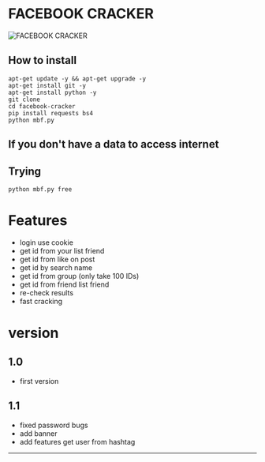 # FACEBOOK CRACKER
![FACEBOOK CRACKER](https://github.com)
## How to install

```
apt-get update -y && apt-get upgrade -y
apt-get install git -y
apt-get install python -y
git clone 
cd facebook-cracker
pip install requests bs4
python mbf.py
```
## If you don't have a data to access internet
## Trying 
```
python mbf.py free
```

# Features

* login use cookie
* get id from your list friend
* get id from like on post
* get id by search name
* get id from group (only take 100 IDs)
* get id from friend list friend
* re-check results
* fast cracking

# version
## 1.0
* first version

## 1.1
* fixed password bugs
* add banner
* add features get user from hashtag
------

